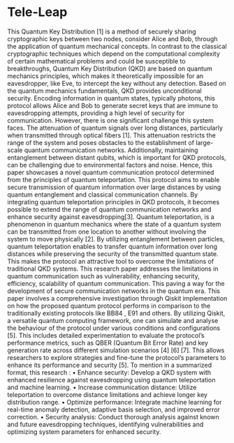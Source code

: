 # Tele-Leap
This Quantum Key Distribution [1] is a method of securely sharing cryptographic keys between two nodes, consider Alice and Bob, through the application of quantum mechanical concepts. In contrast to the classical cryptographic techniques which depend on the computational complexity of certain mathematical problems and could be susceptible to breakthroughs, Quantum Key Distribution (QKD) are based on quantum mechanics principles, which makes it theoretically impossible for an eavesdropper, like Eve, to intercept the key without any detection. Based on the quantum mechanics fundamentals, QKD provides unconditional security. Encoding information in quantum states, typically photons, this protocol allows Alice and Bob to generate secret keys that are immune to eavesdropping attempts, providing a high level of security for communication.
However, there is one significant challenge this system faces. The attenuation of quantum signals over long distances, particularly when transmitted through optical fibers [1].  This attenuation restricts the range of the system and poses obstacles to the establishment of large-scale quantum communication networks. Additionally, maintaining entanglement between distant qubits, which is important for QKD protocols, can be challenging due to environmental factors and noise. Hence, this paper showcases a novel quantum communication protocol determined from the principles of quantum teleportation. This protocol aims to enable secure transmission of quantum information over large distances by using quantum entanglement and classical communication channels.
By integrating quantum teleportation principles in QKD protocols, it becomes possible to extend the range of quantum communication networks and enhance security against eavesdropping[3]. Quantum teleportation, is a phenomenon in quantum mechanics where the state of a quantum system can be transmitted from one location to another without involving the system to move physically [2]. By utilizing entanglement between particles, quantum teleportation enables to transfer quantum information over long distances while preserving the security of the transmitted quantum state. This makes the protocol an attractive tool to overcome the limitations of traditional QKD systems. 
This research paper addresses the limitations in quantum communication such as vulnerability, enhancing security, efficiency, scalability of quantum communication. This paving a way for the development of secure communication networks in the quantum era.
This paper involves a comprehensive investigation through Qiskit implementation on how the proposed quantum protocol performs in comparison to the traditionally existing protocols like BB84 , E91 and others.  By utilizing Qiskit, a versatile quantum computing framework, one can simulate and analyse the behaviour of the protocol under various conditions and configurations [5]. This includes detailed experimentation to evaluate the protocol’s performance metrics, such as QBER (Quantum Bit Error Rate) and key generation rate across different simulation scenarios [4] [6] [7]. This allows researchers to explore strategies and fine-tune the protocol’s parameters to enhance its performance and security [5].
To mention in a summarized format, this research :
•	Enhance security: Develop a QKD system with enhanced resilience against eavesdropping using quantum teleportation and machine learning.
•	Increase communication distance: Utilize teleportation to overcome distance limitations and achieve longer key distribution range.
•	Optimize performance: Integrate machine learning for real-time anomaly detection, adaptive basis selection, and improved error correction.
•	Security analysis: Conduct thorough analysis against known and future eavesdropping techniques, identifying vulnerabilities and optimizing system parameters for enhanced security.


